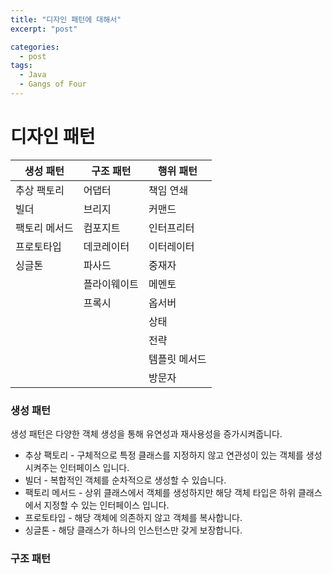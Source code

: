 ```yaml
---
title: "디자인 패턴에 대해서"
excerpt: "post"

categories:
  - post
tags:
  - Java
  - Gangs of Four
---
```


# 디자인 패턴

| 생성 패턴 | 구조 패턴 | 행위 패턴 |
|---|---|---|
| 추상 팩토리 | 어댑터 | 책임 연쇄 |
| 빌더 | 브리지 | 커맨드 |
| 팩토리 메서드 | 컴포지트 | 인터프리터 |
| 프로토타입 | 데코레이터 | 이터레이터 |
| 싱글톤 | 파사드 | 중재자 |
| | 플라이웨이트 | 메멘토 |
| | 프록시 | 옵서버 |
| | | 상태 |
| | | 전략 |
| | | 템플릿 메서드 |
| | | 방문자 |

### 생성 패턴
생성 패턴은 다양한 객체 생성을 통해 유연성과 재사용성을 증가시켜줍니다.
- 추상 팩토리 - 구체적으로 특정 클래스를 지정하지 않고 연관성이 있는 객체를 생성시켜주는 인터페이스 입니다.
- 빌더 - 복합적인 객체를 순차적으로 생성할 수 있습니다.
- 팩토리 메서드 - 상위 클래스에서 객체를 생성하지만 해당 객체 타입은 하위 클래스에서 지정할 수 있는 인터페이스 입니다.
- 프로토타입 - 해당 객체에 의존하지 않고 객체를 복사합니다.
- 싱글톤 - 해당 클래스가 하나의 인스턴스만 갖게 보장합니다.

### 구조 패턴
